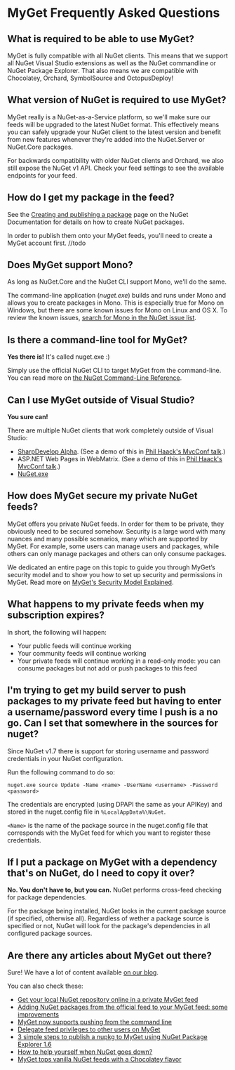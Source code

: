 ﻿# MyGet Frequently Asked Questions

## What is required to be able to use MyGet?

MyGet is fully compatible with all NuGet clients. This means that we support all NuGet Visual Studio extensions as well as the NuGet commandline or NuGet Package Explorer.
That also means we are compatible with Chocolatey, Orchard, SymbolSource and OctopusDeploy!

## What version of NuGet is required to use MyGet?

MyGet really is a NuGet-as-a-Service platform, so we'll make sure our feeds will be upgraded to the latest NuGet format.
This effectively means you can safely upgrade your NuGet client to the latest version and benefit from new features whenever they're added into the NuGet.Server or NuGet.Core packages.

For backwards compatibility with older NuGet clients and Orchard, we also still expose the NuGet v1 API. Check your feed settings to see the available endpoints for your feed.

## How do I get my package in the feed?

See the [Creating and publishing a package](http://docs.nuget.org/creating-packages/creating-and-publishing-a-package) page on the NuGet Documentation for details on how to create NuGet packages.

In order to publish them onto your MyGet feeds, you'll need to create a MyGet account first.
//todo

## Does MyGet support Mono?

As long as NuGet.Core and the NuGet CLI support Mono, we'll do the same.

The command-line application (*nuget.exe*) builds and runs under Mono and allows you to create packages in Mono.
This is especially true for Mono on Windows, but there are some known issues for Mono on Linux and OS X.  To review
the known issues, [search for Mono in the NuGet issue list](http://nuget.codeplex.com/workitem/list/basic?field=Votes&direction=Descending&issuesToDisplay=Open&keywords=mono&emailSubscribedItemsOnly=false).

## Is there a command-line tool for MyGet?

**Yes there is!** It's called nuget.exe :)

Simply use the official NuGet CLI to target MyGet from the command-line.
You can read more on [the NuGet Command-Line Reference](http://docs.nuget.org/docs/reference/command-line-reference).

## Can I use MyGet outside of Visual Studio?

**You sure can!** 

There are multiple NuGet clients that work completely outside of Visual Studio:

* [SharpDevelop Alpha](http://community.sharpdevelop.net/blogs/mattward/archive/2011/01/23/NuGetSupportInSharpDevelop.aspx). (See a demo of this in [Phil Haack's MvcConf talk](http://bit.ly/fzrJDa).) 
* ASP.NET Web Pages in WebMatrix. (See a demo of this in [Phil Haack's MvcConf talk](http://bit.ly/fzrJDa).) 
* [NuGet.exe](http://blog.davidebbo.com/2011/01/installing-nuget-packages-directly-from.html) 

## How does MyGet secure my private NuGet feeds?

MyGet offers you private NuGet feeds. In order for them to be private, they obviously need to be secured somehow. Security is a large word with many nuances and many possible scenarios, many which are supported by MyGet.
For example, some users can manage users and packages, while others can only manage packages and others can only consume packages.

We dedicated an entire page on this topic to guide you through MyGet’s security model and to show you how to set up security and permissions in MyGet.
Read more on [MyGet's Security Model Explained](MyGet-Security-FAQ)</a>.

## What happens to my private feeds when my subscription expires?
In short, the following will happen:

* Your public feeds will continue working
* Your community feeds will continue working
* Your private feeds will continue working in a read-only mode: you can consume packages but not add or push packages to this feed

## I'm trying to get my build server to push packages to my private feed but having to enter a username/password every time I push is a no go. Can I set that somewhere in the sources for nuget?

Since NuGet v1.7 there is support for storing username and password credentials in your NuGet configuration. 

Run the following command to do so:

    nuget.exe source Update -Name <name> -UserName <username> -Password <password>

The credentials are encrypted (using DPAPI the same as your APIKey) and stored in the nuget.config file in `%LocalAppData%\NuGet`.

`<Name>` is the name of the package source in the nuget.config file that corresponds with the MyGet feed for which you want to register these credentials.

## If I put a package on MyGet with a dependency that's on NuGet, do I need to copy it over?

**No. You don't have to, but you can.** NuGet performs cross-feed checking for package dependencies.

For the package being installed, NuGet looks in the current package source (if specified, otherwise all). Regardless of wether a package source is specified or not, NuGet will look for the package's dependencies in all configured package sources.

## Are there any articles about MyGet out there?

Sure! We have a lot of content available [on our blog](http://blog.myget.org).

You can also check these:

* [Get your local NuGet repository online in a private MyGet feed](http://www.xavierdecoster.com/post/2011/06/08/Get-your-local-NuGet-repository-online-in-a-private-MyGet-feed.aspx)
* [Adding NuGet packages from the official feed to your MyGet feed: some improvements](http://www.xavierdecoster.com/post/2011/06/14/Adding-NuGet-packages-from-the-official-feed-to-your-MyGet-feed-some-improvements.aspx)
* [MyGet now supports pushing from the command line](http://blog.maartenballiauw.be/post/2011/06/01/MyGet-now-supports-pushing-from-the-command-line.aspx)
* [Delegate feed privileges to other users on MyGet](http://blog.maartenballiauw.be/post/2011/06/29/Delegate-feed-privileges-to-other-users-on-MyGet.aspx)
* [3 simple steps to publish a nupkg to MyGet using NuGet Package Explorer 1.6](http://www.xavierdecoster.com/post/2011/07/11/3-simple-steps-to-publish-a-nupkg-to-MyGet-using-NuGet-Package-Explorer-16.aspx)
* [How to help yourself when NuGet goes down?](http://www.xavierdecoster.com/post/2012/03/09/How-to-help-yourself-when-NuGet-goes-down.aspx)
* [MyGet tops vanilla NuGet feeds with a Chocolatey flavor](http://www.xavierdecoster.com/post/2012/03/01/MyGet-tops-Vanilla-NuGet-feeds-with-a-Chocolatey-flavor.aspx)
